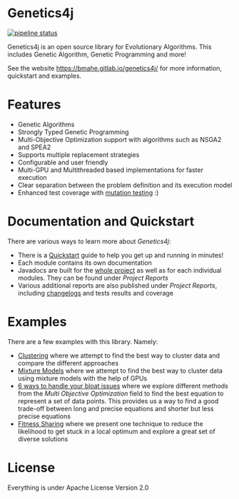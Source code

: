 Genetics4j
==========

[![pipeline status](https://gitlab.com/bmahe/genetics4j/badges/master/pipeline.svg)](https://gitlab.com/bmahe/genetics4j/-/commits/master)

Genetics4j is an open source library for Evolutionary Algorithms. This includes Genetic Algorithm, Genetic Programming and more!

See the website https://bmahe.gitlab.io/genetics4j/ for more information, quickstart and examples.

# Features

* Genetic Algorithms
* Strongly Typed Genetic Programming
* Multi-Objective Optimization support with algorithms such as NSGA2 and SPEA2
* Supports multiple replacement strategies
* Configurable and user friendly
* Multi-GPU and Multithreaded based implementations for faster execution
* Clear separation between the problem definition and its execution model
* Enhanced test coverage with [mutation testing](https://en.wikipedia.org/wiki/Mutation_testing) :)

# Documentation and Quickstart

There are various ways to learn more about _Genetics4j_:

* There is a [Quickstart](https://bmahe.gitlab.io/genetics4j/docs/quickstart.html) guide to help you get up and running in minutes!
* Each module contains its own documentation
* Javadocs are built for the [whole project](https://bmahe.gitlab.io/genetics4j/apidocs/index.html) as well as for each individual modules. They can be found under _Project Reports_
* Various additional reports are also published under _Project Reports_, including [changelogs](https://bmahe.gitlab.io/genetics4j/gitlog.html) and tests results and coverage

# Examples

There are a few examples with this library. Namely:

* [Clustering](https://bmahe.gitlab.io/genetics4j/samples/docs/clustering.html) where we attempt to find the best way to cluster data and compare the different approaches
* [Mixture Models](https://bmahe.gitlab.io/genetics4j/samples/docs/mixture_models_on_gpu.html) where we attempt to find the best way to cluster data using mixture models with the help of GPUs
* [6 ways to handle your bloat issues](https://bmahe.gitlab.io/genetics4j/samples/docs/bloat_issues.html) where we explore different methods from the _Multi Objective Optimization_ field to find the best equation to represent a set of data points. This provides us a way to find a good trade-off between long and precise equations and shorter but less precise equations
* [Fitness Sharing](https://bmahe.gitlab.io/genetics4j/samples/docs/fitness_sharing.html) where we present one technique to reduce the likelihood to get stuck in a local optimum and explore a great set of diverse solutions


# License

Everything is under Apache License Version 2.0

